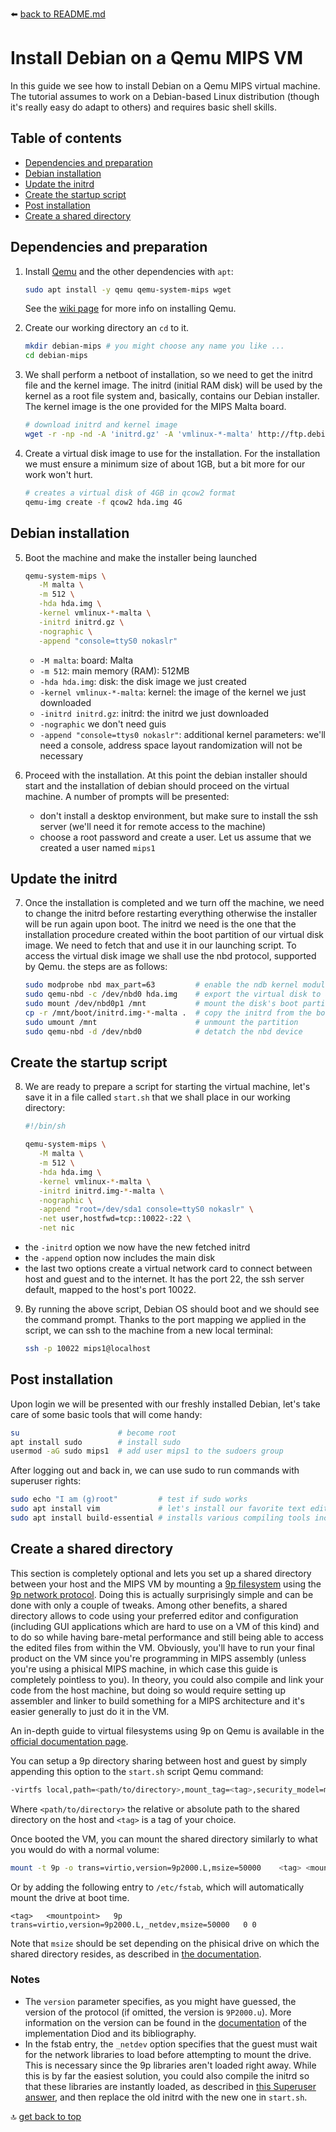 :arrow_left: [back to README.md](../README.md)


# Install Debian on a Qemu MIPS VM
In this guide we see how to install Debian on a Qemu MIPS virtual machine. The tutorial assumes to work on a Debian-based Linux distribution (though it's really easy do adapt to others) and requires basic shell skills.

## Table of contents
- [Dependencies and preparation](#Dependencies-and-preparation)
- [Debian installation](#Debian-installation)
- [Update the initrd](#Update-the-initrd)
- [Create the startup script](#Create-the-startup-script)
- [Post installation](#Post-installation)
- [Create a shared directory](#Create-a-shared-directory)


## Dependencies and preparation
1. Install [Qemu](https://www.qemu.org/) and the other dependencies with `apt`:
   ```sh
   sudo apt install -y qemu qemu-system-mips wget
   ```
   See the [wiki page](https://en.wikibooks.org/wiki/QEMU/Installing_QEMU) for more info on installing Qemu.

2. Create our working directory an `cd` to it.
   ```sh
   mkdir debian-mips # you might choose any name you like ...
   cd debian-mips
   ```

3. We shall perform a netboot of installation, so we need to get the initrd file and the kernel image. The initrd (initial RAM disk) will be used by the kernel as a root file system and, basically, contains our Debian installer. The kernel image is the one provided for the MIPS Malta board.
   ```sh
   # download initrd and kernel image
   wget -r -np -nd -A 'initrd.gz' -A 'vmlinux-*-malta' http://ftp.debian.org/debian/dists/stable/main/installer-mips/current/images/malta/netboot/
   ```

4. Create a virtual disk image to use for the installation. For the installation we must ensure a minimum size of about 1GB, but a bit more for our work won't hurt.
   ```sh
   # creates a virtual disk of 4GB in qcow2 format
   qemu-img create -f qcow2 hda.img 4G
   ```

## Debian installation
5. Boot the machine and make the installer being launched
   ```sh
   qemu-system-mips \
      -M malta \
      -m 512 \
      -hda hda.img \
      -kernel vmlinux-*-malta \
      -initrd initrd.gz \
      -nographic \
      -append "console=ttyS0 nokaslr"
   ```
   - `-M malta`: board: Malta
   - `-m 512`: main memory (RAM): 512MB
   - `-hda hda.img`: disk: the disk image we just created
   - `-kernel vmlinux-*-malta`: kernel: the image of the kernel we just downloaded
   - `-initrd initrd.gz`: initrd: the initrd we just downloaded
   - `-nographic` we don't need guis
   - `-append "console=ttys0 nokaslr"`: additional kernel parameters: we'll need a console, address space layout randomization will not be necessary

6. Proceed with the installation. At this point the debian installer should start and the installation of debian should proceed on the virtual machine. A number of prompts will be presented:
   - don't install a desktop environment, but make sure to install the ssh server (we'll need it for remote access to the machine)
   - choose a root password and create a user. Let us assume that we created a user named `mips1`

## Update the initrd
7. Once the installation is completed and we turn off the machine, we need to change the initrd before restarting everything otherwise the installer will be run again upon boot. The initrd we need is the one that the installation procedure created within the boot partition of our virtual disk image. We need to fetch that and use it in our launching script. To access the virtual disk image we shall use the nbd protocol, supported by Qemu. the steps are as follows:
   ```sh
   sudo modprobe nbd max_part=63         # enable the ndb kernel module on the host, set max partitions number to 63
   sudo qemu-nbd -c /dev/nbd0 hda.img    # export the virtual disk to a nbd device in our local file system
   sudo mount /dev/nbd0p1 /mnt           # mount the disk's boot partition under /mnt so we can access it
   cp -r /mnt/boot/initrd.img-*-malta .  # copy the initrd from the boot partition into the working directory
   sudo umount /mnt                      # unmount the partition
   sudo qemu-nbd -d /dev/nbd0            # detatch the nbd device
   ```

## Create the startup script
8. We are ready to prepare a script for starting the virtual machine, let's save it in a file called `start.sh` that we shall place in our working directory:
   ```sh
   #!/bin/sh

   qemu-system-mips \
      -M malta \
      -m 512 \
      -hda hda.img \
      -kernel vmlinux-*-malta \
      -initrd initrd.img-*-malta \
      -nographic \
      -append "root=/dev/sda1 console=ttyS0 nokaslr" \
      -net user,hostfwd=tcp::10022-:22 \
      -net nic
   ```
- the `-initrd` option we now have the new fetched initrd
- the `-append` option now includes the main disk
- the last two options create a virtual network card to connect between host and guest and to the internet. It has the port 22, the ssh server default, mapped to the host's port 10022.

9. By running the above script, Debian OS should boot and we should see the command prompt. Thanks to the port mapping we applied in the script, we can ssh to the machine from a new local terminal:
   ```bash
   ssh -p 10022 mips1@localhost
   ```


## Post installation
Upon login we will be presented with our freshly installed Debian, let's take care of some basic tools that will come handy:

```sh
su                      # become root
apt install sudo        # install sudo
usermod -aG sudo mips1  # add user mips1 to the sudoers group
```

After logging out and back in, we can use sudo to run commands with superuser rights:
```sh
sudo echo "I am (g)root"         # test if sudo works
sudo apt install vim             # let's install our favorite text editor
sudo apt install build-essential # installs various compiling tools including gcc
```

## Create a shared directory
This section is completely optional and lets you set up a shared directory between your host and the MIPS VM by mounting a [9p filesystem](http://9p.cat-v.org/) using the [9p network protocol](https://en.wikipedia.org/wiki/Plan_9_from_Bell_Labs#9P_protocol). Doing this is actually surprisingly simple and can be done with only a couple of tweaks. Among other benefits, a shared directory allows to code using your preferred editor and configuration (including GUI applications which are hard to use on a VM of this kind) and to do so while having bare-metal performance and still being able to access the edited files from within the VM. Obviously, you'll have to run your final product on the VM since you're programming in MIPS assembly (unless you're using a phisical MIPS machine, in which case this guide is completely pointless to you). In theory, you could also compile and link your code from the host machine, but doing so would require setting up assembler and linker to build something for a MIPS architecture and it's easier generally to just do it in the VM.

An in-depth guide to virtual filesystems using 9p on Qemu is available in the [official documentation page](https://wiki.qemu.org/Documentation/9psetup).

You can setup a 9p directory sharing between host and guest by simply appending this option to the `start.sh` script Qemu command:
```sh
-virtfs local,path=<path/to/directory>,mount_tag=<tag>,security_model=mapped-xattr
```
Where `<path/to/directory>` the relative or absolute path to the shared directory on the host and `<tag>` is a tag of your choice.

Once booted the VM, you can mount the shared directory similarly to what you would do with a normal volume:
```sh
mount -t 9p -o trans=virtio,version=9p2000.L,msize=50000    <tag> <mountpoint>
```

Or by adding the following entry to `/etc/fstab`, which will automatically mount the drive at boot time.
```fstab
<tag>   <mountpoint>   9p   trans=virtio,version=9p2000.L,_netdev,msize=50000   0 0
```

Note that `msize` should be set depending on the phisical drive on which the shared directory resides, as described in [the documentation](https://wiki.qemu.org/Documentation/9psetup#msize).


### Notes
- The `version` parameter specifies, as you might have guessed, the version of the protocol (if omitted, the version is `9P2000.u`). More information on the version can be found in the [documentation](https://github.com/chaos/diod/blob/master/protocol.md) of the implementation Diod and its bibliography.
- In the fstab entry, the `_netdev` option specifies that the guest must wait for the network libraries to load before attempting to mount the drive. This is necessary since the 9p libraries aren't loaded right away. While this is by far the easiest solution, you could also compile the initrd so that these libraries are instantly loaded, as described in [this Superuser answer](https://superuser.com/a/536352), and then replace the old initrd with the new one in `start.sh`.



:top: [get back to top](#Install-Debian-on-a-Qemu-MIPS-VM)
